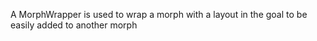 A MorphWrapper is used to wrap a morph with a layout in the goal to be easily added to another morph
